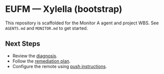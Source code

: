 # EUFM — Xylella (bootstrap)
This repository is scaffolded for the Monitor A agent and project WBS.
See `AGENTS.md` and `MONITOR.md` to get started.

## Next Steps
- Review the [diagnosis](DIAGNOSIS.md).
- Follow the [remediation plan](FIX_PLAN.md).
- Configure the remote using [push instructions](PUSH_INSTRUCTIONS.md).
